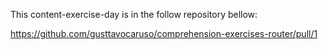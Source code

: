 This content-exercise-day is in the follow repository bellow:

https://github.com/gusttavocaruso/comprehension-exercises-router/pull/1
